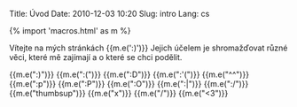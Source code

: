 Title: Úvod
Date: 2010-12-03 10:20
Slug: intro
Lang: cs

{% import 'macros.html' as m %}

Vítejte na mých stránkách {{m.e(':)')}} Jejich účelem je shromažďovat různé věci, které mě zajímají a o které se chci podělit.

{{m.e(":)")}} {{m.e(":(")}} {{m.e(":D")}} {{m.e(":'(")}} {{m.e("^^")}}
{{m.e(":p")}} {{m.e(":P")}} {{m.e(":O")}} {{m.e(":|")}} {{m.e(":/")}}
{{m.e("thumbsup")}} {{m.e("x")}} {{m.e("/")}} {{m.e("<3")}}
